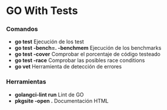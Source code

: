# GO With Tests

### Comandos

- **go test** Ejecución de los test
- **go test -bench=. -benchmem** Ejecución de los benchmarks
- **go test -cover** Comprobar el porcentaje de código testeado
- **go test -race** Comprobar las posibles race conditions
- **go vet** Herramienta de detección de errores

### Herramientas

- **golangci-lint run** Lint de GO
- **pkgsite -open .** Documentación HTML